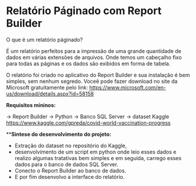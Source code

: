 # Relatório Páginado com Report Builder

O que é um relatório páginado?

É um relatório perfeitos para a impressão de uma grande quantidade de dados em várias extensões de arquivos. Onde temos um cabeçalho fixo para todas as páginas e os dados são exibidos em forma de tabela.

O relatório foi criado no aplicativo do Report Builder e sua instalação é bem simples, sem nenhum segredo.
Voceê pode fazer download no site da Microsoft gratuitamente pelo link: <https://www.microsoft.com/en-us/download/details.aspx?id=58158>


**Requisitos míninos:**

-> Report Builder
-> Python
-> Banco SQL Server
-> dataset Kaggle <https://www.kaggle.com/gpreda/covid-world-vaccination-progress>


****Sintese do desenvolvimento do projeto:**

- Extração do dataset no repositório do Kaggle, 
- desenvolvimento de um script em python onde leio esses dados e realizo algumas tratativas bem simples e em seguida, carrego esses dados para o banco de dados SQL Server.
- Conecto o Report Builder ao banco de dados.
- E por fim desenvolvo a interface do relatório.
